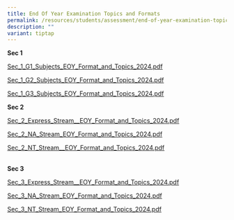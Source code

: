 ```yaml
---
title: End Of Year Examination Topics and Formats
permalink: /resources/students/assessment/end-of-year-examination-topics-and-formats/
description: ""
variant: tiptap
---
```

<p><strong>Sec 1</strong>
</p>
<p><a href="/files/EOY Exam Topics/2024/Sec_1_G1_Subjects_EOY_Format_and_Topics_2024.pdf" rel="noopener nofollow" target="_blank">Sec_1_G1_Subjects_EOY_Format_and_Topics_2024.pdf</a>
</p>
<p><a href="/files/EOY Exam Topics/2024/Sec_1_G2_Subjects_EOY_Format_and_Topics_2024.pdf" rel="noopener nofollow" target="_blank">Sec_1_G2_Subjects_EOY_Format_and_Topics_2024.pdf</a>
</p>
<p><a href="/files/EOY Exam Topics/2024/Sec_1_G3_Subjects_EOY_Format_and_Topics_2024_Copy.pdf" rel="noopener nofollow" target="_blank">Sec_1_G3_Subjects_EOY_Format_and_Topics_2024.pdf</a>
<br>
</p>
<p><strong>Sec 2</strong>
</p>
<p><a href="/files/EOY Exam Topics/2024/Sec_2_Express_Stream__EOY_Format_and_Topics_2024_Copy_Copy.pdf" rel="noopener nofollow" target="_blank">Sec_2_Express_Stream__EOY_Format_and_Topics_2024.pdf</a>
</p>
<p><a href="/files/EOY Exam Topics/2024/Sec_2_NA_Stream_EOY_Format_and_Topics_2024_Copy.pdf" rel="noopener nofollow" target="_blank">Sec_2_NA_Stream_EOY_Format_and_Topics_2024.pdf</a>
</p>
<p><a href="/files/EOY Exam Topics/2024/Sec_2_NT_Stream__EOY_Format_and_Topics_2024_Copy.pdf" rel="noopener nofollow" target="_blank">Sec_2_NT_Stream__EOY_Format_and_Topics_2024.pdf</a>
</p>
<p>
<br><strong>Sec 3</strong>
</p>
<p><a href="/files/EOY Exam Topics/2024/Sec_3_Express_Stream__EOY_Format_and_Topics_2024_Copy.pdf" rel="noopener nofollow" target="_blank">Sec_3_Express_Stream__EOY_Format_and_Topics_2024.pdf</a>
</p>
<p><a href="/files/EOY Exam Topics/2024/Sec_3_NA_Stream_EOY_Format_and_Topics_2024_Copy.pdf" rel="noopener nofollow" target="_blank">Sec_3_NA_Stream_EOY_Format_and_Topics_2024.pdf</a>
</p>
<p><a href="/files/EOY Exam Topics/2024/Sec_3_NT_Stream_EOY_Format_and_Topics_2024_Copy.pdf" rel="noopener nofollow" target="_blank">Sec_3_NT_Stream_EOY_Format_and_Topics_2024.pdf</a>
<br>
</p>